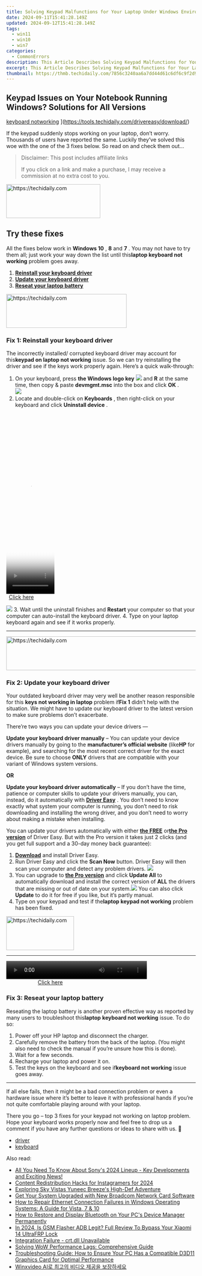 ```yaml
---
title: Solving Keypad Malfunctions for Your Laptop Under Windows Environments [Windows 11, 8 & 7]
date: 2024-09-11T15:41:28.149Z
updated: 2024-09-12T15:41:28.149Z
tags:
  - win11
  - win10
  - win7
categories:
  - CommonErrors
description: This Article Describes Solving Keypad Malfunctions for Your Laptop Under Windows Environments [Windows 11, 8 & 7]
excerpt: This Article Describes Solving Keypad Malfunctions for Your Laptop Under Windows Environments [Windows 11, 8 & 7]
thumbnail: https://thmb.techidaily.com/7856c3240aa6a7dd44d61c6df6c9f2d9b2627d7725655cf83d25b65d4fdc8fb4.png
---
```


## Keypad Issues on Your Notebook Running Windows? Solutions for All Versions

[keyboard notworking](https://images.drivereasy.com/wp-content/uploads/2018/11/img_5bffc41c409ee.jpg) ](https://tools.techidaily.com/drivereasy/download/)

 If the keypad suddenly stops working on your laptop, don’t worry. Thousands of users have reported the same. Luckily they’ve solved this woe with the one of the 3 fixes below. So read on and check them out…

>  Disclaimer: This post includes affiliate links
>
>  If you click on a link and make a purchase, I may receive a commission at no extra cost to you.
>

<!-- affiliate ads begin -->
<a href="https://bluettius.sjv.io/c/5597632/2139116/17108" target="_top" id="2139116">
  <img src="//a.impactradius-go.com/display-ad/17108-2139116" border="0" alt="https://techidaily.com" width="250" height="90"/>
</a>
<img height="0" width="0" src="https://bluettius.sjv.io/i/5597632/2139116/17108" style="position:absolute;visibility:hidden;" border="0" />
<!-- affiliate ads end -->

## Try these fixes

 All the fixes below work in **Windows 10** , **8** and **7** . You may not have to try them all; just work your way down the list until this**laptop keyboard not working** problem goes away.

1. [**Reinstall your keyboard driver**](https://tools.techidaily.com/drivereasy/download/)
2. [**Update your keyboard driver**](https://tools.techidaily.com/drivereasy/download/)
3. [**Reseat your laptop battery**](https://tools.techidaily.com/drivereasy/download/)

<!-- affiliate ads begin -->
<a href="https://25home.pxf.io/c/5597632/2123479/16836" target="_top" id="2123479">
  <img src="//a.impactradius-go.com/display-ad/16836-2123479" border="0" alt="https://techidaily.com" width="320" height="90"/>
</a>
<img height="0" width="0" src="https://25home.pxf.io/i/5597632/2123479/16836" style="position:absolute;visibility:hidden;" border="0" />
<!-- affiliate ads end -->

### Fix 1: Reinstall your keyboard driver

 The incorrectly installed/ corrupted keyboard driver may account for this**keypad on laptop not working** issue. So we can try reinstalling the driver and see if the keys work properly again. Here’s a quick walk-through:

1. On your keyboard, press **the Windows logo key** **![](https://images.drivereasy.com/wp-content/uploads/2018/04/img_5ae0331bc08e4.png)**  and **R**  at the same time, then copy & paste **devmgmt.msc** into the box and click **OK** .  
![](https://images.drivereasy.com/wp-content/uploads/2018/05/img_5afb9c1b96ba9.png)
2. Locate and double-click on **Keyboards** , then right-click on your keyboard and click **Uninstall device** .  

<!-- affiliate ads begin -->
<span id="1993654">
					<video width="128" height="480" style="cursor:pointer"
           poster="//a.impactradius-go.com/display-clicktoplayimage/1993654.png"
           onclick="if(!this.playClicked){this.play();this.setAttribute('controls',true);this.playClicked=true;}">
	   <source src="//a.impactradius-go.com/display-ad/22993-1993654">
	   <img src="//a.impactradius-go.com/display-clicktoplayimage/1993654.png" style="border: none; height: 100%; width: 100%; object-fit: contain">
	</video>
	<div style="width:80px;text-align:center"><a href="javascript:window.open(decodeURIComponent('https%3A%2F%2Fhomestyler.sjv.io%2Fc%2F5597632%2F1993654%2F22993'), '_blank');void(0);">Click here</a></div>
</span>
<img height="0" width="0" src="https://imp.pxf.io/i/5597632/1993654/22993" style="position:absolute;visibility:hidden;" border="0" />
<!-- affiliate ads end -->

![](https://images.drivereasy.com/wp-content/uploads/2018/09/img_5b8e31f5aa318.jpg)
3. Wait until the uninstall finishes and **Restart**   your computer so that your computer can auto-install the keyboard driver.
4. Type on your laptop keyboard again and see if it works properly.

---

<!-- affiliate ads begin -->
<a href="https://unicoeye.pxf.io/c/5597632/2134237/18498" target="_top" id="2134237">
  <img src="//a.impactradius-go.com/display-ad/18498-2134237" border="0" alt="https://techidaily.com" width="728" height="90"/>
</a>
<img height="0" width="0" src="https://unicoeye.pxf.io/i/5597632/2134237/18498" style="position:absolute;visibility:hidden;" border="0" />
<!-- affiliate ads end -->

### Fix 2: Update your keyboard driver

 Your outdated keyboard driver may very well be another reason responsible for this **keys not working in laptop** problem if**Fix 1** didn’t help with the situation. We might have to update our keyboard driver to the latest version to make sure problems don’t exacerbate.

 There’re two ways you can update your device drivers —

**Update your keyboard driver manually** – You can update your device drivers manually by going to the **manufacturer’s official website** (like**HP** for example), and searching for the most recent correct driver for the exact device. Be sure to choose **ONLY** drivers that are compatible with your variant of Windows system versions.

**OR**

**Update your keyboard driver automatically** – If you don’t have the time, patience or computer skills to update your drivers manually, you can, instead, do it automatically with **[Driver Easy](https://tools.techidaily.com/drivereasy/download/)**  .  You don’t need to know exactly what system your computer is running, you don’t need to risk downloading and installing the wrong driver, and you don’t need to worry about making a mistake when installing.

 You can update your drivers automatically with either **[the FREE](https://tools.techidaily.com/drivereasy/download/)**  or[**the Pro version**](https://tools.techidaily.com/drivereasy/download/) of Driver Easy. But with the Pro version it takes just 2 clicks (and you get full support and a 30-day money back guarantee):

1. **[Download](https://tools.techidaily.com/drivereasy/download/)**  and install Driver Easy.
2. Run Driver Easy and click the **Scan Now** button. Driver Easy will then scan your computer and detect any problem drivers. ![](https://images.drivereasy.com/wp-content/uploads/2018/08/img_5b714ceb240ee.jpg)
3. You can upgrade to **[the Pro version](https://tools.techidaily.com/drivereasy/download/)**  and click **Update All** to automatically download and install the correct version of **ALL**  the drivers that are missing or out of date on your system.![](https://images.drivereasy.com/wp-content/uploads/2018/07/img_5b5ad5d867f97.jpg) You can also click **Update** to do it for free if you like, but it’s partly manual.
4. Type on your keypad and test if the**laptop keypad not working** problem has been fixed.

<!-- affiliate ads begin -->
<a href="https://aligracehair.sjv.io/c/5597632/2115929/19272" target="_top" id="2115929">
  <img src="//a.impactradius-go.com/display-ad/19272-2115929" border="0" alt="https://techidaily.com" width="180" height="90"/>
</a>
<img height="0" width="0" src="https://aligracehair.sjv.io/i/5597632/2115929/19272" style="position:absolute;visibility:hidden;" border="0" />
<!-- affiliate ads end -->

---

<!-- affiliate ads begin -->
<span id="1936838">
					<video width="374" height="48" style="cursor:pointer"
           poster="//a.impactradius-go.com/display-clicktoplayimage/1936838.png"
           onclick="if(!this.playClicked){this.play();this.setAttribute('controls',true);this.playClicked=true;}">
	   <source src="//a.impactradius-go.com/display-ad/18409-1936838">
	   <img src="//a.impactradius-go.com/display-clicktoplayimage/1936838.png" style="border: none; height: 100%; width: 100%; object-fit: contain">
	</video>
	<div style="width:234px;text-align:center"><a href="javascript:window.open(decodeURIComponent('https%3A%2F%2Fcoinrule.sjv.io%2Fc%2F5597632%2F1936838%2F18409'), '_blank');void(0);">Click here</a></div>
</span>
<img height="0" width="0" src="https://imp.pxf.io/i/5597632/1936838/18409" style="position:absolute;visibility:hidden;" border="0" />
<!-- affiliate ads end -->

### Fix 3:  Reseat your laptop battery

 Reseating the laptop battery is another proven effective way as reported by many users to troubleshoot this**laptop** **keyboard not working** issue. To do so:

1. Power off your HP laptop and disconnect the charger.
2. Carefully remove the battery from the back of the laptop. (You might also need to check the manual if you’re unsure how this is done).
3. Wait for a few seconds.
4. Recharge your laptop and power it on.
5. Test the keys on the keyboard and see if**keyboard not working**  issue goes away.

---

 If all else fails, then it might be a bad connection problem or even a hardware issue where it’s better to leave it with professional hands if you’re not quite comfortable playing around with your laptop.

  There you go – top 3 fixes for your  keypad not working on laptop problem. Hope your keyboard works properly now and feel free to drop us a comment if you have any further questions or ideas to share with us. 🙂

* [driver](https://tools.techidaily.com/drivereasy/download/)
* [keyboard](https://tools.techidaily.com/drivereasy/download/)

<ins class="adsbygoogle"
     style="display:block"
     data-ad-format="autorelaxed"
     data-ad-client="ca-pub-7571918770474297"
     data-ad-slot="1223367746"></ins>

<ins class="adsbygoogle"
     style="display:block"
     data-ad-client="ca-pub-7571918770474297"
     data-ad-slot="8358498916"
     data-ad-format="auto"
     data-full-width-responsive="true"></ins>

<span class="atpl-alsoreadstyle">Also read:</span>
<div><ul>
<li><a href="https://techno-recovery.techidaily.com/all-you-need-to-know-about-sonys-2024-lineup-key-developments-and-exciting-news/"><u>All You Need To Know About Sony's 2024 Lineup - Key Developments and Exciting News!</u></a></li>
<li><a href="https://instagram-clips.techidaily.com/content-redistribution-hacks-for-instagramers-for-2024/"><u>Content Redistribution Hacks for Instagramers for 2024</u></a></li>
<li><a href="https://extra-tips.techidaily.com/exploring-sky-vistas-yuneec-breezes-high-def-adventure/"><u>Exploring Sky Vistas Yuneec Breeze's High-Def Adventure</u></a></li>
<li><a href="https://win-amazing.techidaily.com/get-your-system-upgraded-with-new-broadcom-network-card-software/"><u>Get Your System Upgraded with New Broadcom Network Card Software</u></a></li>
<li><a href="https://win-howtos.techidaily.com/how-to-repair-ethernet-connection-failures-in-windows-operating-systems-a-guide-for-vista-7-and-10/"><u>How to Repair Ethernet Connection Failures in Windows Operating Systems: A Guide for Vista, 7 & 10</u></a></li>
<li><a href="https://win-howtos.techidaily.com/how-to-restore-and-display-bluetooth-on-your-pcs-device-manager-permanently/"><u>How to Restore and Display Bluetooth on Your PC's Device Manager Permanently</u></a></li>
<li><a href="https://bypass-frp.techidaily.com/in-2024-is-gsm-flasher-adb-legit-full-review-to-bypass-your-xiaomi-14-ultrafrp-lock-by-drfone-android/"><u>In 2024, Is GSM Flasher ADB Legit? Full Review To Bypass Your Xiaomi 14 UltraFRP Lock</u></a></li>
<li><a href="https://win-howtos.techidaily.com/integration-failure-crtdll-unavailable/"><u>Integration Failure - crt.dll Unavailable</u></a></li>
<li><a href="https://win-howtos.techidaily.com/solving-wow-performance-lags-comprehensive-guide/"><u>Solving WoW Performance Lags: Comprehensive Guide</u></a></li>
<li><a href="https://win-howtos.techidaily.com/troubleshooting-guide-how-to-ensure-your-pc-has-a-compatible-d3d11-graphics-card-for-optimal-performance/"><u>Troubleshooting Guide: How to Ensure Your PC Has a Compatible D3D11 Graphics Card for Optimal Performance</u></a></li>
<li><a href="https://tech-revival.techidaily.com/1725289634237-winxvideo-ai/"><u>Winxvideo AI로 최고의 비디오 제공을 보장하세요</u></a></li>
</ul></div>

